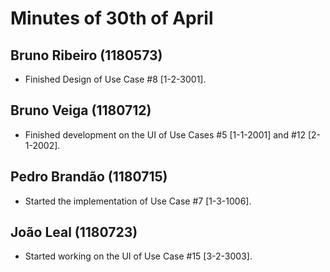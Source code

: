 Minutes of 30th of April
============

Bruno Ribeiro (1180573)
----------
- Finished Design of Use Case #8 [1-2-3001].

Bruno Veiga (1180712)
----------
- Finished development on the UI of Use Cases #5 [1-1-2001] and #12 [2-1-2002].

Pedro Brandão (1180715)
----------
- Started the implementation of Use Case #7 [1-3-1006].

João Leal (1180723)
----------
- Started working on the UI of Use Case #15 [3-2-3003].